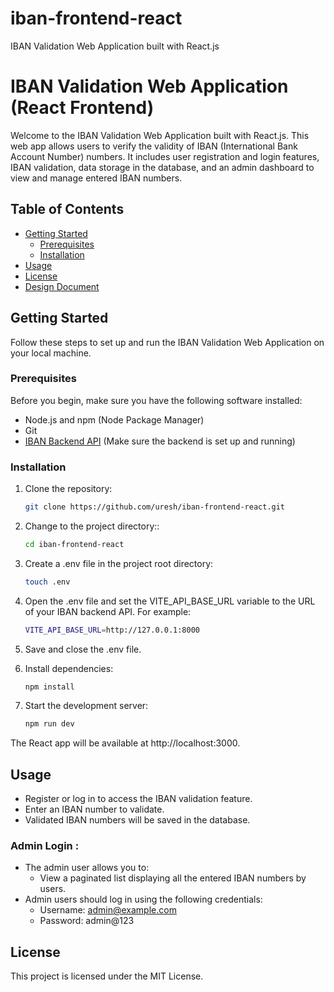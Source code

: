 # iban-frontend-react

IBAN Validation Web Application built with React.js

# IBAN Validation Web Application (React Frontend)

Welcome to the IBAN Validation Web Application built with React.js. This web app allows users to verify the validity of IBAN (International Bank Account Number) numbers. It includes user registration and login features, IBAN validation, data storage in the database, and an admin dashboard to view and manage entered IBAN numbers.

## Table of Contents

- [Getting Started](#getting-started)
  - [Prerequisites](#prerequisites)
  - [Installation](#installation)
- [Usage](#usage)
- [License](#license)
- [Design Document](https://github.com/uresh/iban-frontend-react/blob/main/IBAN%20Validation%20System%20Design%20Document.pdf)

## Getting Started

Follow these steps to set up and run the IBAN Validation Web Application on your local machine.

### Prerequisites

Before you begin, make sure you have the following software installed:

- Node.js and npm (Node Package Manager)
- Git
- [IBAN Backend API](https://github.com/uresh/iban-backend-laravel) (Make sure the backend is set up and running)

### Installation

1. Clone the repository:

   ```bash
   git clone https://github.com/uresh/iban-frontend-react.git

   ```

2. Change to the project directory::

   ```bash
   cd iban-frontend-react

   ```

3. Create a .env file in the project root directory:

   ```bash
   touch .env

   ```

4. Open the .env file and set the VITE_API_BASE_URL variable to the URL of your IBAN backend API. For example:

   ```bash
   VITE_API_BASE_URL=http://127.0.0.1:8000

   ```

5. Save and close the .env file.

6. Install dependencies:

   ```bash
   npm install

   ```

7. Start the development server:

   ```bash
   npm run dev

   ```

The React app will be available at http://localhost:3000.

## Usage

- Register or log in to access the IBAN validation feature.
- Enter an IBAN number to validate.
- Validated IBAN numbers will be saved in the database.

### Admin Login :

- The admin user allows you to:
  - View a paginated list displaying all the entered IBAN numbers by users.
- Admin users should log in using the following credentials:
  - Username: admin@example.com
  - Password: admin@123
  
## License
This project is licensed under the MIT License.
